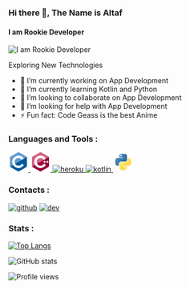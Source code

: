 ### Hi there 👋, The Name is Altaf
#### I am Rookie Developer

![I am Rookie Developer](https://camo.githubusercontent.com/980fbf22a352b8d5901771ab3eae644fa2a6fffa9022a3b87ddb19ea00b19bf7/68747470733a2f2f7374617469632e77696b69612e6e6f636f6f6b69652e6e65742f636f646567656173732f696d616765732f332f33322f4f72616e67655f41735f4f72616e67655f4661726d65722e706e67)

Exploring New Technologies

- 🔭 I’m currently working on App Development 
- 🌱 I’m currently learning Kotlin and Python 
- 👯 I’m looking to collaborate on App Development 
- 🤔 I’m looking for help with App Development  
- ⚡ Fun fact: Code Geass is the best Anime 

<h3 align="left">Languages and Tools :</h3>
<p align="left"> <a href="https://www.cprogramming.com/" target="_blank"> <img src="https://raw.githubusercontent.com/devicons/devicon/master/icons/c/c-original.svg" alt="c" width="40" height="40"/> </a> <a href="https://www.w3schools.com/cpp/" target="_blank"> <img src="https://raw.githubusercontent.com/devicons/devicon/master/icons/cplusplus/cplusplus-original.svg" alt="cplusplus" width="40" height="40"/> </a> <a href="https://heroku.com" target="_blank"> <img src="https://www.vectorlogo.zone/logos/heroku/heroku-icon.svg" alt="heroku" width="40" height="40"/> </a> <a href="https://kotlinlang.org" target="_blank"> <img src="https://www.vectorlogo.zone/logos/kotlinlang/kotlinlang-icon.svg" alt="kotlin" width="40" height="40"/> </a> <a href="https://www.python.org" target="_blank"> <img src="https://raw.githubusercontent.com/devicons/devicon/master/icons/python/python-original.svg" alt="python" width="40" height="40"/> </a> </p>
<h3 align="left">Contacts :</h3>

[<img src='https://cdn.jsdelivr.net/npm/simple-icons@3.0.1/icons/github.svg' alt='github' height='40'>](https://github.com/Altaf-01)  [<img src='https://cdn.jsdelivr.net/npm/simple-icons@3.0.1/icons/dev-dot-to.svg' alt='dev' height='40'>](https://dev.to/altaf01)  

<h3 align="left">Stats :</h3>

[![Top Langs](https://github-readme-stats.vercel.app/api/top-langs/?username=Altaf-01)](https://github.com/anuraghazra/github-readme-stats)

![GitHub stats](https://github-readme-stats.vercel.app/api?username=Altaf-01&show_icons=true&count_private=true)  

![Profile views](https://gpvc.arturio.dev/Altaf-01)  

<!---
Altaf-01/Altaf-01 is a ✨ special ✨ repository because its `README.md` (this file) appears on your GitHub profile.
You can click the Preview link to take a look at your changes.
--->

